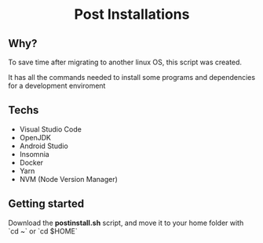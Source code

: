 <h1 align=center>Post Installations</h1>

<h2>Why?</h2>
<p>To save time after migrating to another linux OS, this script was created.</p>
<p>It has all the commands needed to install some programs and dependencies for a development enviroment</p>

<h2>Techs</h2>
<ul>
  <li>Visual Studio Code</li>
  <li>OpenJDK</li>
  <li>Android Studio</li>
  <li>Insomnia</li>
  <li>Docker</li>
  <li>Yarn</li>
  <li>NVM (Node Version Manager)</li>
</ul>

<h2>Getting started</h2>
<p>Download the <strong>postinstall.sh</strong> script, and move it to your home folder with `cd ~` or `cd $HOME`</p>

